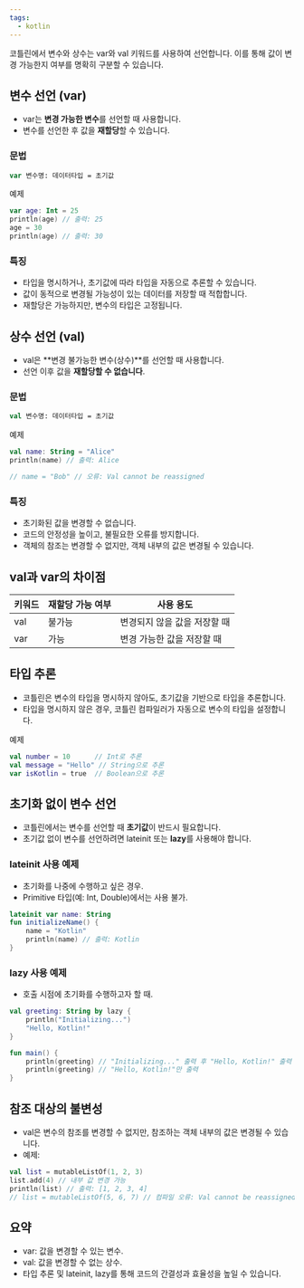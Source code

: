 ```yaml
---
tags:
  - kotlin
---
```


코틀린에서 변수와 상수는 var와 val 키워드를 사용하여 선언합니다. 이를 통해 값이 변경 가능한지 여부를 명확히 구분할 수 있습니다.

## 변수 선언 (var)

- var는 **변경 가능한 변수**를 선언할 때 사용합니다.
- 변수를 선언한 후 값을 **재할당**할 수 있습니다.

### 문법

```kotlin
var 변수명: 데이터타입 = 초기값
```

예제

```kotlin
var age: Int = 25
println(age) // 출력: 25
age = 30
println(age) // 출력: 30
```

### 특징

- 타입을 명시하거나, 초기값에 따라 타입을 자동으로 추론할 수 있습니다.
- 값이 동적으로 변경될 가능성이 있는 데이터를 저장할 때 적합합니다.
- 재할당은 가능하지만, 변수의 타입은 고정됩니다.

## 상수 선언 (val)

- val은 **변경 불가능한 변수(상수)**를 선언할 때 사용합니다.
- 선언 이후 값을 **재할당할 수 없습니다**.

### 문법

```kotlin
val 변수명: 데이터타입 = 초기값
```

예제

```kotlin
val name: String = "Alice"
println(name) // 출력: Alice

// name = "Bob" // 오류: Val cannot be reassigned
```

### 특징

- 초기화된 값을 변경할 수 없습니다.
- 코드의 안정성을 높이고, 불필요한 오류를 방지합니다.
- 객체의 참조는 변경할 수 없지만, 객체 내부의 값은 변경될 수 있습니다.

## val과 var의 차이점

| 키워드 | 재할당 가능 여부 | 사용 용도            |
| --- | --------- | ---------------- |
| val | 불가능       | 변경되지 않을 값을 저장할 때 |
| var | 가능        | 변경 가능한 값을 저장할 때  |

## 타입 추론

- 코틀린은 변수의 타입을 명시하지 않아도, 초기값을 기반으로 타입을 추론합니다.
- 타입을 명시하지 않은 경우, 코틀린 컴파일러가 자동으로 변수의 타입을 설정합니다.

예제

```kotlin
val number = 10      // Int로 추론
val message = "Hello" // String으로 추론
var isKotlin = true  // Boolean으로 추론
```

## 초기화 없이 변수 선언

- 코틀린에서는 변수를 선언할 때 **초기값**이 반드시 필요합니다.
- 초기값 없이 변수를 선언하려면 lateinit 또는 **lazy**를 사용해야 합니다.

### lateinit 사용 예제

- 초기화를 나중에 수행하고 싶은 경우.
- Primitive 타입(예: Int, Double)에서는 사용 불가.

```kotlin
lateinit var name: String
fun initializeName() {
    name = "Kotlin"
    println(name) // 출력: Kotlin
}
```

### lazy 사용 예제

- 호출 시점에 초기화를 수행하고자 할 때.

```kotlin
val greeting: String by lazy {
    println("Initializing...")
    "Hello, Kotlin!"
}

fun main() {
    println(greeting) // "Initializing..." 출력 후 "Hello, Kotlin!" 출력
    println(greeting) // "Hello, Kotlin!"만 출력
}
```

## 참조 대상의 불변성

- val은 변수의 참조를 변경할 수 없지만, 참조하는 객체 내부의 값은 변경될 수 있습니다.
- 예제:

```kotlin
val list = mutableListOf(1, 2, 3)
list.add(4) // 내부 값 변경 가능
println(list) // 출력: [1, 2, 3, 4]
// list = mutableListOf(5, 6, 7) // 컴파일 오류: Val cannot be reassigned
```

## 요약

- var: 값을 변경할 수 있는 변수.
- val: 값을 변경할 수 없는 상수.
- 타입 추론 및 lateinit, lazy를 통해 코드의 간결성과 효율성을 높일 수 있습니다.
